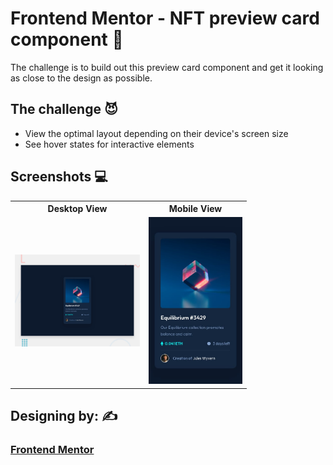 # Frontend Mentor - NFT preview card component :chicken:

The challenge is to build out this preview card component and get it looking as close to the design as possible.

## The challenge :smiling_imp:
- View the optimal layout depending on their device's screen size
- See hover states for interactive elements 

## Screenshots :computer:
<table>
  <tr>
    <th style="text-align: center;">Desktop View</th>
    <th style="text-align: center;">Mobile View</th>
  </tr>
  <tr>
    <td style="text-align: center;">
      <img src="assets/design/desktop-preview.jpg" alt="Desktop View" width="200px">
    </td>
    <td style="text-align: center;">
      <img src="assets/design/mobile-design.jpg" alt="Mobile View" width="150px">
    </td>
  </tr>
</table>

## Designing by: :writing_hand:
### **[Frontend Mentor](https://www.frontendmentor.io/)**